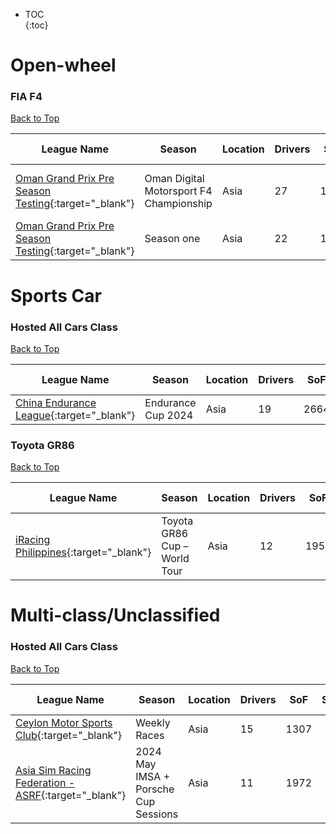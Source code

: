 * TOC  
{:toc}

# Open-wheel

### FIA F4

[Back to Top](#)  

| League Name | Season | Location | Drivers | SoF | Setup | Upcoming Race | New York | London | Sydney |
|--------------------------------------------------------------------------------------------------------------------------------|---------------------------------------|--------|-------|----|-----|----------------------------------|-----------------------|-----------------------|------------------------|
|[Oman Grand Prix Pre Season Testing](https://members.iracing.com/membersite/member/LeagueView.do?league=10531){:target="_blank"} |Oman Digital Motorsport F4 Championship |Asia |27 |1500 | |WeatherTech Raceway at Laguna Seca |Wed, May 29 12:00PM EDT |Wed, May 29 05:00PM BST |Thu, May 30 02:00AM AEST |
|[Oman Grand Prix Pre Season Testing](https://members.iracing.com/membersite/member/LeagueView.do?league=10531){:target="_blank"} |Season one |Asia |22 |1332 | | | | | |

# Sports Car

### Hosted All Cars Class

[Back to Top](#)  

| League Name | Season | Location | Drivers | SoF | Setup | Upcoming Race | New York | London | Sydney |
|--------------------------------------------------------------------------------------------------------------------|------------------|--------|-------|----|-----|-------------|--------|------|------|
|[China Endurance League](https://members.iracing.com/membersite/member/LeagueView.do?league=10801){:target="_blank"} |Endurance Cup 2024 |Asia |19 |2664 | | | | | |

### Toyota GR86

[Back to Top](#)  

| League Name | Season | Location | Drivers | SoF | Setup | Upcoming Race | New York | London | Sydney |
|----------------------------------------------------------------------------------------------------------------|----------------------------|--------|-------|----|-----|-------------|--------|------|------|
|[iRacing Philippines](https://members.iracing.com/membersite/member/LeagueView.do?league=4693){:target="_blank"} |Toyota GR86 Cup – World Tour |Asia |12 |1953 | | | | | |

# Multi-class/Unclassified

### Hosted All Cars Class

[Back to Top](#)  

| League Name | Season | Location | Drivers | SoF | Setup | Upcoming Race | New York | London | Sydney |
|-------------------------------------------------------------------------------------------------------------------------------|-------------------------------------|--------|-------|----|-----|-------------------------------------|-----------------------|-----------------------|------------------------|
|[Ceylon Motor Sports Club](https://members.iracing.com/membersite/member/LeagueView.do?league=10819){:target="_blank"} |Weekly Races |Asia |15 |1307 | | | | | |
|[Asia Sim Racing Federation \- ASRF](https://members.iracing.com/membersite/member/LeagueView.do?league=9673){:target="_blank"} |2024 May IMSA \+ Porsche Cup Sessions |Asia |11 |1972 | |Misano World Circuit Marco Simoncelli |Sun, May 26 08:00AM EDT |Sun, May 26 01:00PM BST |Sun, May 26 10:00PM AEST |

